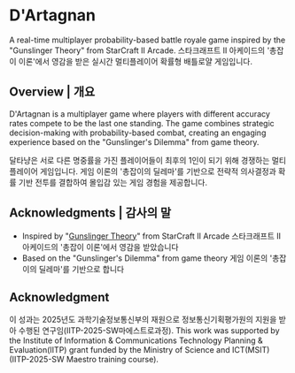 # D'Artagnan

A real-time multiplayer probability-based battle royale game inspired by the "Gunslinger Theory" from StarCraft II Arcade.
스타크래프트 II 아케이드의 '총잡이 이론'에서 영감을 받은 실시간 멀티플레이어 확률형 배틀로얄 게임입니다.

## Overview | 개요

D'Artagnan is a multiplayer game where players with different accuracy rates compete to be the last one standing. The game combines strategic decision-making with probability-based combat, creating an engaging experience based on the "Gunslinger's Dilemma" from game theory.

달타냥은 서로 다른 명중률을 가진 플레이어들이 최후의 1인이 되기 위해 경쟁하는 멀티플레이어 게임입니다. 게임 이론의 '총잡이의 딜레마'를 기반으로 전략적 의사결정과 확률 기반 전투를 결합하여 몰입감 있는 게임 경험을 제공합니다.

## Acknowledgments | 감사의 말

- Inspired by "[Gunslinger Theory](https://namu.wiki/w/총잡이%20이론)" from StarCraft II Arcade
  스타크래프트 II 아케이드의 '총잡이 이론'에서 영감을 받았습니다
- Based on the "Gunslinger's Dilemma" from game theory
  게임 이론의 '총잡이의 딜레마'를 기반으로 합니다

## Acknowledgment
이 성과는 2025년도 과학기술정보통신부의 재원으로 정보통신기획평가원의 지원을 받아 수행된 연구임(IITP-2025-SW마에스트로과정). This work was supported by the Institute of Information & Communications Technology Planning & Evaluation(IITP) grant funded by the Ministry of Science and ICT(MSIT) (IITP-2025-SW Maestro training course).
